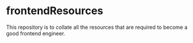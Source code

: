 # frontendResources
This repository is to collate all the resources that are required to become a good frontend engineer. 
